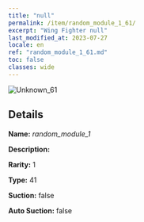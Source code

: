 ```yaml
---
title: "null"
permalink: /item/random_module_1_61/
excerpt: "Wing Fighter null"
last_modified_at: 2023-07-27
locale: en
ref: "random_module_1_61.md"
toc: false
classes: wide
---
```



 ![Unknown_61](/images/item/random_module_1_p.png)



## Details

 **Name:** *random_module_1* 

 **Description:** 

 **Rarity:** 1 

 **Type:** 41 

 **Suction:** false 

 **Auto Suction:** false 


